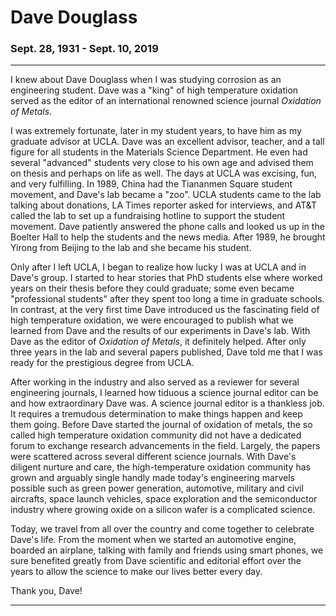 <html>
<body>
<H1>Dave Douglass</H1>
  <h3>Sept. 28, 1931 - Sept. 10, 2019</h3>
<hr>
<p>I knew about Dave Douglass when I was studying corrosion as an engineering student.  Dave was a "king" of high temperature oxidation served as the editor of an international renowned science journal <i>Oxidation of Metals</i>.
</p><p>
I was extremely fortunate, later in my student years, to have him as my graduate advisor at UCLA.  Dave was an excellent advisor, teacher, and a tall figure for all students in the Materials Science Department.  He even had several "advanced" students very close to his own age and advised them on thesis and perhaps on life as well.   The days at UCLA was excising, fun, and very fulfilling.
In 1989, China had the Tiananmen Square student movement, and Dave's lab became a "zoo".  UCLA students came to the lab talking about donations, LA Times reporter asked for interviews, and AT&T called the lab to set up a fundraising hotline to support the student movement.  Dave patiently answered the phone calls and looked us up in the Boelter Hall to help the students and the news media.  After 1989, he brought Yirong from Beijing to the lab and she became his student.
</p><p>
Only after I left UCLA, I began to realize how lucky I was at UCLA and in Dave's group.  I started to hear stories that PhD students else where worked years on their thesis before they could graduate; some even became "professional students" after they spent too long a time in graduate schools.  In contrast, at the very first time Dave introduced us the fascinating field of high temperature oxidation, we were encouraged to publish what we learned from Dave and the results of our experiments in Dave's lab.  With Dave as the editor of <i>Oxidation of Metals</i>, it definitely helped.  After only three years in the lab and several papers published, Dave told me that I was ready for the prestigious degree from UCLA.
</p><p>
After working in the industry and also served as a reviewer for several engineering journals, I learned how tiduous a science journal editor can be and how extraordinary Dave was.  A science journal editor is a thankless job.  It requires a tremudous determination to make things happen and keep them going.  Before Dave started the journal of oxidation of metals, the so called high temperature oxidation community did not have a dedicated forum to exchange research advancements in the field.  Largely, the papers were scattered across several different science journals.  With Dave's diligent nurture and care, the high-temperature oxidation community has grown and arguably single handly made today's engineering marvels possible such as green power generation, automotive, military and civil aircrafts, space launch vehicles, space exploration and the semiconductor industry where growing oxide on a silicon wafer is a complicated science. 
</p><p>
Today, we travel from all over the country and come together to celebrate Dave's life.  From the moment when we started an automotive engine, boarded an airplane, talking with family and friends using smart phones,  we sure benefited greatly from Dave scientific and editorial effort over the years to allow the science to make our lives better every day.
</p><p>
Thank you, Dave!
</p>
<hr>
</body>
</html>
